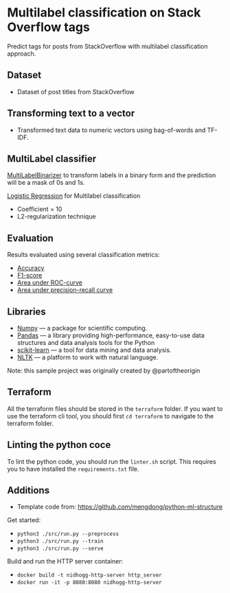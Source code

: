 # Multilabel classification on Stack Overflow tags
Predict tags for posts from StackOverflow with multilabel classification approach.

## Dataset
- Dataset of post titles from StackOverflow

## Transforming text to a vector
- Transformed text data to numeric vectors using bag-of-words and TF-IDF.

## MultiLabel classifier
[MultiLabelBinarizer](http://scikit-learn.org/stable/modules/generated/sklearn.preprocessing.MultiLabelBinarizer.html) to transform labels in a binary form and the prediction will be a mask of 0s and 1s.

[Logistic Regression](http://scikit-learn.org/stable/modules/generated/sklearn.linear_model.LogisticRegression.html) for Multilabel classification
- Coefficient = 10
- L2-regularization technique

## Evaluation
Results evaluated using several classification metrics:
- [Accuracy](http://scikit-learn.org/stable/modules/generated/sklearn.metrics.accuracy_score.html)
- [F1-score](http://scikit-learn.org/stable/modules/generated/sklearn.metrics.f1_score.html)
- [Area under ROC-curve](http://scikit-learn.org/stable/modules/generated/sklearn.metrics.roc_auc_score.html)
- [Area under precision-recall curve](http://scikit-learn.org/stable/modules/generated/sklearn.metrics.average_precision_score.html#sklearn.metrics.average_precision_score)

## Libraries
- [Numpy](http://www.numpy.org/) — a package for scientific computing.
- [Pandas](https://pandas.pydata.org/) — a library providing high-performance, easy-to-use data structures and data analysis tools for the Python
- [scikit-learn](http://scikit-learn.org/stable/index.html) — a tool for data mining and data analysis.
- [NLTK](http://www.nltk.org/) — a platform to work with natural language.

Note: this sample project was originally created by @partoftheorigin

## Terraform
All the terraform files should be stored in the `terraform` folder.
If you want to use the terraform cli tool, you should first `cd terraform` to navigate to the terraform folder.

## Linting the python coce
To lint the python code, you should run the `linter.sh` script.
This requires you to have installed the `requirements.txt` file.

## Additions

- Template code from: https://github.com/mengdong/python-ml-structure

Get started:
- `python3 ./src/run.py --preprocess`
- `python3 ./src/run.py --train`
- `python3 ./src/run.py --serve`

Build and run the HTTP server container:
- `docker build -t nidhogg-http-server http_server`
- `docker run -it -p 8080:8080 nidhogg-http-server`
